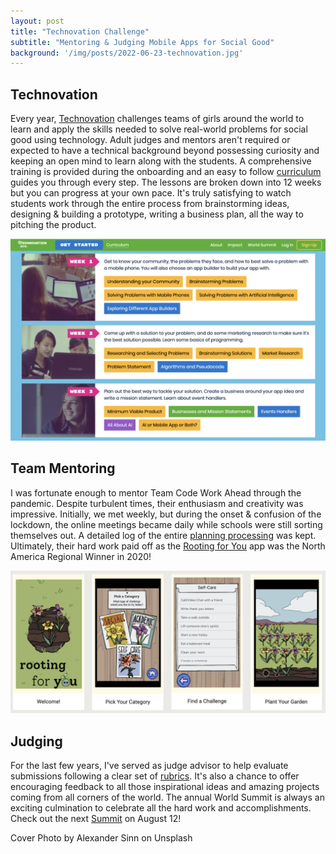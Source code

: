 ```yaml
---
layout: post
title: "Technovation Challenge"
subtitle: "Mentoring & Judging Mobile Apps for Social Good"
background: '/img/posts/2022-06-23-technovation.jpg'
---
```


## Technovation

Every year, [Technovation](https://www.technovation.org/) challenges teams of girls around the world to learn and apply the skills needed to solve real-world problems for social good using technology. Adult judges and mentors aren't required or expected to have a technical background beyond possessing curiosity and keeping an open mind to learn along with the students. A comprehensive training is provided during the onboarding and an easy to follow [curriculum](https://technovationchallenge.org/curriculum-intro/registered/new/) guides you through every step. The lessons are broken down into 12 weeks but you can progress at your own pace. It's truly satisfying to watch students work through the entire process from brainstorming ideas, designing & building a prototype, writing a business plan, all the way to pitching the product.

![Curriculum Dashboard](/img/posts/2022-06-23-technovation1.png)

## Team Mentoring

I was fortunate enough to mentor Team Code Work Ahead through the pandemic. Despite turbulent times, their enthusiasm and creativity was impressive. Initially, we met weekly, but during the onset & confusion of the lockdown, the online meetings became daily while schools were still sorting themselves out. A detailed log of the entire [planning processing](https://sites.google.com/view/code-work-ahead/plan?authuser=0) was kept. Ultimately, their hard work paid off as the [Rooting for You](https://sites.google.com/view/code-work-ahead/) app was the North America Regional Winner in 2020!

![Rooting for You](/img/posts/2022-06-23-technovation2.png)

## Judging

For the last few years, I've served as judge advisor to help evaluate submissions following a clear set of [rubrics](https://technovationchallenge.org/curriculum/judging-rubric/). It's also a chance to offer encouraging feedback to all those inspirational ideas and amazing projects coming from all corners of the world. The annual World Summit is always an exciting culmination to celebrate all the hard work and accomplishments. Check out the next [Summit](https://hopin.com/events/technovation-s-world-summit/registration) on August 12!

<figcaption>Cover Photo by Alexander Sinn on Unsplash</figcaption>
